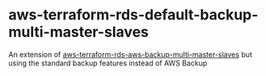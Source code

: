 # aws-terraform-rds-default-backup-multi-master-slaves
An extension of [aws-terraform-rds-aws-backup-multi-master-slaves](https://github.com/rhysmeister/aws-terraform-rds-aws-backup-multi-master-slaves) but using the standard backup features instead of AWS Backup
